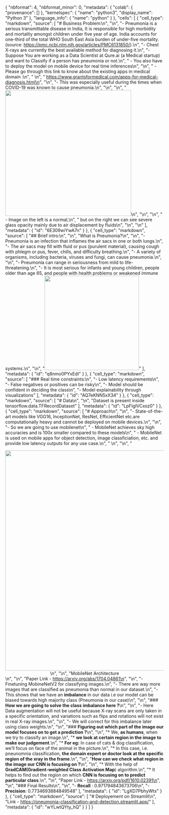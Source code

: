 {
  "nbformat": 4,
  "nbformat_minor": 0,
  "metadata": {
    "colab": {
      "provenance": []
    },
    "kernelspec": {
      "name": "python3",
      "display_name": "Python 3"
    },
    "language_info": {
      "name": "python"
    }
  },
  "cells": [
    {
      "cell_type": "markdown",
      "source": [
        "# Business Problem:\n",
        "\n",
        "- Pneumonia is a serious transmittable disease in India, It is responsible for high morbidity and mortality amongst children under five year of age. India accounts for one-third of the total WHO South East Asia burden of under-five mortality. (source: https://pmc.ncbi.nlm.nih.gov/articles/PMC6131850/).\n",
        "- Chest X-rays are currently the best available method for diagnosing it.\n",
        "- Suppose You are working as a Data Scientist at Qure.ai (a Medical startup) and want to Classify if a person has pneumonia or not.\n",
        "  - You also have to deploy the model on mobile device for real time inferences\n",
        "\n",
        "  - Please go through this link to know about the existing apps in medical domain :\n",
        "  \n",
        "      https://www.grantsformedical.com/apps-for-medical-diagnosis.html\n",
        "\n",
        "- This was especially useful during the times when COVID-19 was known to cause pneumonia.\n",
        "\n",
        "\n",
        "<img src='https://drive.google.com/uc?id=1Qc7aF9zBzFz-I6lnhXZK1IOQjwLTfET5' width=400>\n",
        "\n",
        "\n",
        "   - Image on the left is a normal,\n",
        "    but on the right we can see severe glass opacity mainly due to air displacement by fluids\n",
        "\n",
        "\n"
      ],
      "metadata": {
        "id": "6E309wiYwA7n"
      }
    },
    {
      "cell_type": "markdown",
      "source": [
        "## Brief intro:\n",
        "\n",
        "What is Pneumonia?\n",
        "\n",
        "- Pneumonia is an infection that inflames the air sacs in one or both lungs.\n",
        "- The air sacs may fill with fluid or pus (purulent material), causing cough with phlegm or pus, fever, chills, and difficulty breathing.\n",
        "- A variety of organisms, including bacteria, viruses and fungi, can cause pneumonia.\n",
        "\n",
        "- Pneumonia can range in seriousness from mild to life-threatening.\n",
        "- It is most serious for infants and young children, people older than age 65, and people with health problems or weakened immune systems.\n",
        "\n",
        "<img src='https://drive.google.com/uc?id=1I7HBz2uVPq8SOcjC7el86EZR8kfxy6aK' width=300>"
      ],
      "metadata": {
        "id": "q8nmo0PYxEdI"
      }
    },
    {
      "cell_type": "markdown",
      "source": [
        "### Real time constraints:\n",
        "- Low latency requirements\n",
        "- False negatives or positives can be risky\n",
        "- Model should be confident in deciding the class\n",
        "- Model explainability through visualizations"
      ],
      "metadata": {
        "id": "AQ7eKNN5xX34"
      }
    },
    {
      "cell_type": "markdown",
      "source": [
        "# Data\n",
        "\n",
        "Dataset is present inside tensorflow.data.TFRecordDataset"
      ],
      "metadata": {
        "id": "LpFIglVCxoz0"
      }
    },
    {
      "cell_type": "markdown",
      "source": [
        "# Approach\n",
        "\n",
        "- State-of-the-art models like VGG16, InceptionNet, ResNet, EfficientNet etc.are computationally heavy and cannot be deployed on mobile devices.\n",
        "\n",
        "- So we are going to use mobilenet\n",
        "    - MobileNet achieves sky high accuracies and is 100x smaller compared to these models\n",
        "    - MobileNet is used on mobile apps for object detection, image classficiation, etc. and provide low latency outputs for any use case.\n",
        "    \n",
        "\n",
        "<center><img src='https://drive.google.com/uc?id=10Do0zifY8E3gyyPSZQQsMyiOrzc92FSn' width=700>\n",
        "\n",
        "MobileNet Architecture</center>\n",
        "\n",
        "Paper Link - https://arxiv.org/abs/1704.04861\n",
        "\n",
        "- Finetuning MobineNetV2 for classifying images.\n",
        "- There are way more images that are classified as pneumonia than normal in our dataset.\n",
        "- This shows that we have an **imbalance** in our data i.e our model can be biased towards high majority class (Pneumonia in our case)\n",
        "\n",
        "### **How we are going to solve the class imbalance here ?**\n",
        "\n",
        "- Here Data augmentation will not be useful because X-ray scans are only taken in a specific orientation, and variations such as flips and rotations will not exist in real X-ray images.\n",
        "\n",
        "- We will correct for this imbalance later using class weights.\n",
        "\n",
        "### **Figuring out which part of the image our model focuses on to get a prediction ?**\n",
        "\n",
        "* We, **as humans**, when we try to classify an image.\n",
        "* **we look at certain region in the image to make our judgement**.\n",
        "* **For eg:** In case of cats & dog classification, we’ll focus on face of the animal in the picture.\n",
        "* In this case, i.e. pneunomnia classification, **the domain expert or doctor look at the specific region of the xray in the frame**.\n",
        "\n",
        "**How can we check what region in the image our CNN is focusing on ?**\n",
        "\n",
        "* With the help of **GradCAM(Gradient-weighted Class Activation Map**) algorithm.\n",
        "* It helps to find out the region on which **CNN is focusing on to predict particular class**.\n",
        "\n",
        "Paper Link - https://arxiv.org/pdf/1610.02391\n",
        "\n",
        "### Final Results\n",
        "\n",
        "- **Recall** : 0.971794843673706\n",
        "- **Precision**: 0.7734693884849548"
      ],
      "metadata": {
        "id": "LgXD7PbhyWtx"
      }
    },
    {
      "cell_type": "markdown",
      "source": [
        "# Deployement on Streamlit\n",
        "Link - https://pneumonia-classification-and-detection.streamlit.app/"
      ],
      "metadata": {
        "id": "wYLwtQYty_hQ"
      }
    }
  ]
}